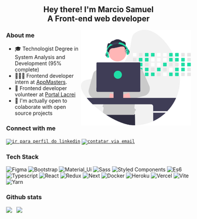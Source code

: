 <h2 align="center">Hey there! I'm Marcio Samuel<br/>A Front-end web developer</h2>

<img width="300px" height="auto" align="right" src="developer-illustration.svg" alt="developer person"/>

### About me

- 🎓 Technologist Degree in System Analysis and Development (95% complete)
- 👨🏽‍💻 Frontend developer intern at [AppMasters](https://appmasters.io/).
- 🌈 Frontend developer volunteer at [Portal Lacrei](https://www.portallacrei.com.br/)
- 🤝 I'm actually open to colaborate with open source projects

### Connect with me

[<code><img src="https://img.shields.io/badge/linkedin-0077B5?style=for-the-badge&logo=linkedin&logoColor=white" alt="ir para perfil do linkedin"/></code>](https://www.linkedin.com/in/marciosamuel/)
[<code><img src="https://img.shields.io/badge/email-EA4335?style=for-the-badge&logo=gmail&logoColor=white" alt="contatar via email"/></code>](mailto:marciosamuel12@gmail.com)

### Tech Stack

![Figma](https://img.shields.io/badge/Figma-161B22?style=for-the-badge&logo=figma)
![Bootstrap](https://img.shields.io/badge/Bootstrap-161B22?style=for-the-badge&logo=bootstrap)
![Material_Ui](https://img.shields.io/badge/Material_Ui-161B22?style=for-the-badge&logo=materialui)
![Sass](https://img.shields.io/badge/Sass-161B22?style=for-the-badge&logo=sass)
![Styled Components](https://img.shields.io/badge/Styled_Components-161B22?style=for-the-badge&logo=styled-components)
![Es6](https://img.shields.io/badge/Es6-161B22?style=for-the-badge&logo=javascript)
![Typescript](https://img.shields.io/badge/Typescript-161B22?style=for-the-badge&logo=typescript)
![React](https://img.shields.io/badge/React-161B22?style=for-the-badge&logo=react)
![Redux](https://img.shields.io/badge/Redux-161B22?style=for-the-badge&logo=redux)
![Next](https://img.shields.io/badge/Next-161B22?style=for-the-badge&logo=next.js)
![Docker](https://img.shields.io/badge/Docker-161B22?style=for-the-badge&logo=docker)
![Heroku](https://img.shields.io/badge/Heroku-161B22?style=for-the-badge&logo=heroku)
![Vercel](https://img.shields.io/badge/Vercel-161B22?style=for-the-badge&logo=vercel)
![Vite](https://img.shields.io/badge/Vite-161B22?style=for-the-badge&logo=vite)
![Yarn](https://img.shields.io/badge/Yarn-161B22?style=for-the-badge&logo=yarn)

### Github stats

<img height="150px" src="https://github-readme-stats.vercel.app/api/top-langs/?username=marciosamuel&layout=compact&title_color=1FDEA6&text_color=878787&bg_color=0000"/>&nbsp;&nbsp;&nbsp;<img height="150px" src="https://github-readme-stats.vercel.app/api?username=marciosamuel&show_icons=true&theme=radical&title_color=1FDEA6&text_color=878787&bg_color=0000&cache_seconds=25000&count_private=true"/>
